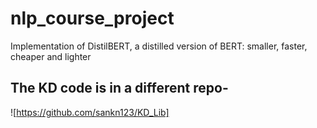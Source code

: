 # nlp_course_project
Implementation of DistilBERT, a distilled version of BERT: smaller, faster, cheaper and lighter
## The KD code is in a different repo- 
![https://github.com/sankn123/KD_Lib]
